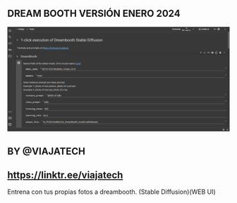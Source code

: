 DREAM BOOTH VERSIÓN ENERO 2024
---------------------------------

![](https://github.com/davidruizduarte/stablediffusion_webui/blob/main/Google%20Colab%20Dreambooth.png)

BY @VIAJATECH 
--------------

https://linktr.ee/viajatech
-------------
Entrena con tus propias fotos a dreambooth. (Stable Diffusion)(WEB UI)
